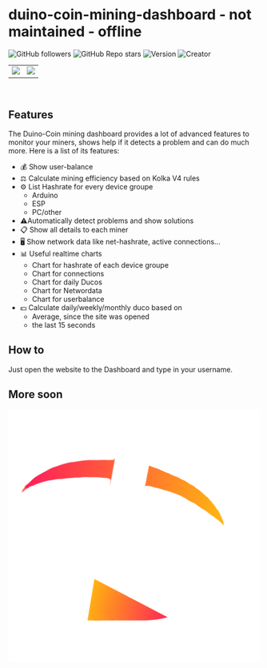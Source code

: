 # duino-coin-mining-dashboard - not maintained - offline

![GitHub followers](https://img.shields.io/github/followers/Lulaschkas?style=flat) ![GitHub Repo stars](https://img.shields.io/github/stars/Lulaschkas/duco-mining-dashboard?style=flat) ![Version](https://img.shields.io/badge/Version-0.2.4-green?style=flat) ![Creator](https://img.shields.io/badge/Creator-Lulaschkas-blue?style=flat)

<p align = "center"> <table> <tr> <td style="max-width: 40%"><img src="https://raw.githubusercontent.com/Lulaschkas/duco-mining-dashboard/main/dashboard.png" ></td> <td style="max-width: 30%"><img src="https://raw.githubusercontent.com/Lulaschkas/duco-mining-dashboard/main/ducomining.png"></td> </tr> </table> </p> <br>

## Features

The Duino-Coin mining dashboard provides a lot of advanced features to monitor your miners, shows help if it detects a problem and can do much more. Here is a list of its features:

* 💰 Show user-balance
* ⚖ Calculate mining efficiency based on Kolka V4 rules
* ⚙️ List Hashrate for every device groupe
  * Arduino
  * ESP
  * PC/other
* ⚠️Automatically detect problems and show solutions
* 📋 Show all details to each miner
* 🖥 Show network data like net-hashrate, active connections...
* 📊 Useful realtime charts
  * Chart for hashrate of each device groupe
  * Chart for connections
  * Chart for daily Ducos
  * Chart for Networdata
  * Chart for userbalance
* 💵 Calculate daily/weekly/monthly duco based on
  * Average, since the site was opened
  * the last 15 seconds

## How to

Just open the website to the Dashboard and type in your username.

## More soon

![Dashboard preview](/logo.png)
